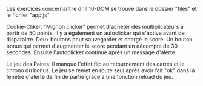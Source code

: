 Les exercices concernant le drill 10-DOM se trouve dans le dossier "files" et le fichier "app.js"

Cookie-Cliker: "Mignon clicker" permet d'acheter des multiplicateurs à partir de 50 points.
Il y a également un autoclicker qui s'active avant de disparaitre.
Deux boutons pour sauvegarder et chargé le score.
Un bouton bonus qui permet d'augmenter le score pendant un décompte de 30 secondes.
Ensuite l'autoclicker continue après un message d'alerte.

Le jeu des Paires:
Il manque l'effet flip au retournement des cartes et le chrono du bonus.
Le jeu se remet en route seul après avoir fait "ok" dans la fenêtre d'alerte de fin de partie grâce à une fonction reload du jeu.

